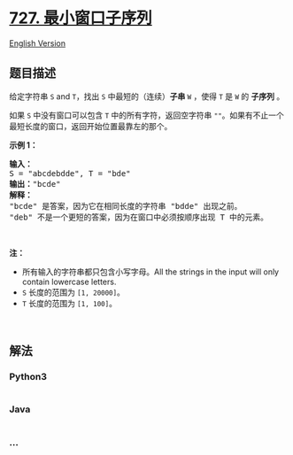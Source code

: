 # [727. 最小窗口子序列](https://leetcode-cn.com/problems/minimum-window-subsequence)

[English Version](/solution/0700-0799/0727.Minimum%20Window%20Subsequence/README_EN.md)

## 题目描述
<!-- 这里写题目描述 -->
<p>给定字符串 <code>S</code> and <code>T</code>，找出 <code>S</code> 中最短的（连续）<strong>子串</strong> <code>W</code> ，使得 <code>T</code> 是 <code>W</code> 的 <strong>子序列</strong> 。</p>

<p>如果 <code>S</code> 中没有窗口可以包含 <code>T</code> 中的所有字符，返回空字符串 <code>""</code>。如果有不止一个最短长度的窗口，返回开始位置最靠左的那个。</p>

<p><strong>示例 1：</strong></p>

<pre><strong>输入：</strong>
S = "abcdebdde", T = "bde"
<strong>输出：</strong>"bcde"
<strong>解释：</strong>
"bcde" 是答案，因为它在相同长度的字符串 "bdde" 出现之前。
"deb" 不是一个更短的答案，因为在窗口中必须按顺序出现 T 中的元素。</pre>

<p> </p>

<p><strong>注：</strong></p>

<ul>
	<li>所有输入的字符串都只包含小写字母。All the strings in the input will only contain lowercase letters.</li>
	<li><code>S</code> 长度的范围为 <code>[1, 20000]</code>。</li>
	<li><code>T</code> 长度的范围为 <code>[1, 100]</code>。</li>
</ul>

<p> </p>



## 解法
<!-- 这里可写通用的实现逻辑 -->


<!-- tabs:start -->

### **Python3**
<!-- 这里可写当前语言的特殊实现逻辑 -->

```python

```

### **Java**
<!-- 这里可写当前语言的特殊实现逻辑 -->

```java

```

### **...**
```

```

<!-- tabs:end -->